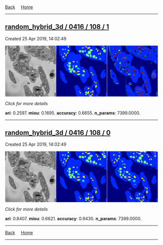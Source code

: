 
[Back](..)&nbsp;&nbsp;&nbsp;&nbsp;&nbsp;[Home](https://leapmanlab.github.io/snapshots)

---

<div class="summary"><a href="1"><h2>random_hybrid_3d / 0416 / 108 / 1</h2></a><p>Created 25 Apr 2019, 14:02:49
</p><a href="1"><img src="1/media/summary.png" align="center"></a><p>
<i>Click for more details</i>
</p></div>

**ari**: 0.2597. **miou**: 0.1695. **accuracy**: 0.6655. **n_params**: 7399.0000. 

---

<div class="summary"><a href="0"><h2>random_hybrid_3d / 0416 / 108 / 0</h2></a><p>Created 25 Apr 2019, 14:02:49
</p><a href="0"><img src="0/media/summary.png" align="center"></a><p>
<i>Click for more details</i>
</p></div>

**ari**: 0.8407. **miou**: 0.6621. **accuracy**: 0.9430. **n_params**: 7399.0000. 

---

[Back](..)&nbsp;&nbsp;&nbsp;&nbsp;&nbsp;[Home](https://leapmanlab.github.io/snapshots)

---